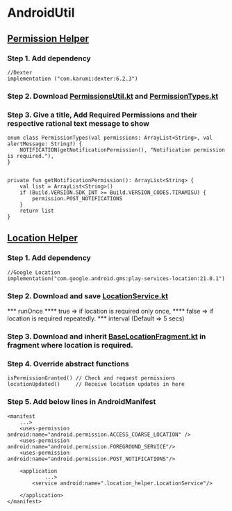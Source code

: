 # AndroidUtil

## [Permission Helper](app/src/main/java/com/nakul/androidutil/permission_helper)

### Step 1. Add dependency

    //Dexter
    implementation ("com.karumi:dexter:6.2.3")

### Step 2. Download [PermissionsUtil.kt](app/src/main/java/com/nakul/androidutil/permission_helper/PermissionsUtil.kt) and [PermissionTypes.kt](app/src/main/java/com/nakul/androidutil/permission_helper/PermissionTypes.kt)

### Step 3. Give a title, Add Required Permissions and their respective rational text message to show

    enum class PermissionTypes(val permissions: ArrayList<String>, val alertMessage: String?) {
        NOTIFICATION(getNotificationPermission(), "Notification permission is required."),
    }
    
    
    private fun getNotificationPermission(): ArrayList<String> {
        val list = ArrayList<String>()
        if (Build.VERSION.SDK_INT >= Build.VERSION_CODES.TIRAMISU) {
            permission.POST_NOTIFICATIONS
        }   
        return list
    }

## [Location Helper](app/src/main/java/com/nakul/androidutil/location_helper)


### Step 1. Add dependency
    //Google Location
    implementation("com.google.android.gms:play-services-location:21.0.1")

### Step 2. Download and save [LocationService.kt](app%2Fsrc%2Fmain%2Fjava%2Fcom%2Fnakul%2Fandroidutil%2Flocation_helper%2FLocationService.kt)
*** runOnce
**** true => if location is required only once,
**** false => if location is required repeatedly.
*** interval (Default => 5 secs)

### Step 3. Download and inherit [BaseLocationFragment.kt](BaseLocationFragment.kt) in fragment where location is required.

### Step 4. Override abstract functions
    isPermissionGranted() // Check and request permissions
    locationUpdated()     // Receive location updates in here

### Step 5. Add below lines in AndroidManifest
    <manifest 
        ...>
        <uses-permission android:name="android.permission.ACCESS_COARSE_LOCATION" />
        <uses-permission android:name="android.permission.FOREGROUND_SERVICE"/>
        <uses-permission android:name="android.permission.POST_NOTIFICATIONS"/>
        
        <application 
                ...>
            <service android:name=".location_helper.LocationService"/>

        </application>
    </manifest>